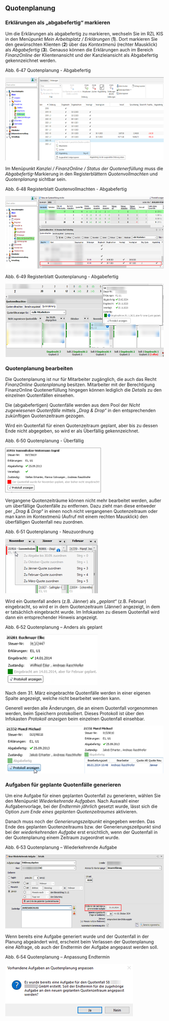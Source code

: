 ## Quotenplanung 

### Erklärungen als „abgabefertig“ markieren

Um die Erklärungen als abgabefertig zu markieren, wechseln Sie im RZL
KIS in den Menüpunkt *Mein Arbeitsplatz / Erklärungen* (**1**). Dort
markieren Sie den gewünschten Klienten (**2**) über das *Kontextmenü*
(rechter Mausklick) als *Abgabefertig* (**3**). Genauso können die
Erklärungen auch im Bereich *FinanzOnline* der Klientenansicht und der
Kanzleiansicht als Abgabefertig gekennzeichnet werden.

Abb. 6‑47 Quotenplanung - Abgabefertig

<img src="img/image169.png"
style="width:6.96914in;height:2.75043in" />

Im Menüpunkt *Kanzlei / FinanzOnline / Status der Quotenerfüllung* muss
die *Abgabefertig*-Markierung in den Registerblättern
*Quotenvollmachten* und *Quotenplanung* sichtbar sein.

Abb. 6‑48 Registerblatt Quotenvollmachten - Abgabefertig

<img src="img/image170.png"
style="width:6.81935in;height:2.40102in" />

Abb. 6‑49 Registerblatt Quotenplanung - Abgabefertig

<img src="img/image171.png"
style="width:6.34779in;height:2.42077in" />

### Quotenplanung bearbeiten

Die Quotenplanung ist nur für Mitarbeiter zugänglich, die auch das Recht
*FinanzOnline Quotenplanung* besitzen. Mitarbeiter mit der Berechtigung
FinanzOnline Quotenerfüllung hingegen können lediglich die *Details* zu
den einzelnen Quotenfällen einsehen.

Die (abgabefertigen) Quotenfälle werden aus dem Pool der *Nicht
zugewiesenen Quotenfälle* mittels *„Drag & Drop“* in den entsprechenden
zukünftigen Quotenzeitraum gezogen.

Wird ein Quotenfall für einen Quotenzeitraum geplant, aber bis zu dessen
Ende nicht abgegeben, so wird er als Überfällig gekennzeichnet.

Abb. 6‑50 Quotenplanung - Überfällig

<img src="img/image172.png"
style="width:3.16667in;height:1.48333in" />

Vergangene Quotenzeiträume können nicht mehr bearbeitet werden, außer um
überfällige Quotenfälle zu entfernen. Dazu zieht man diese entweder per
*„Drag & Drop“* in einen noch nicht vergangenen Quotenzeitraum oder man
kann im Kontextmenü (Aufruf mit einem rechten Mausklick) den
überfälligen Quotenfall neu zuordnen.

Abb. 6‑51 Quotenplanung - Neuzuordnung

<img src="img/image173.png"
style="width:3.06458in;height:1.8in" />

Wird ein Quotenfall anders (z.B. Jänner) als *„geplant“* (z.B. Februar)
eingebracht, so wird er in dem Quotenzeitraum (Jänner) angezeigt, in dem
er tatsächlich eingebracht wurde. Im Infokasten zu diesem Quotenfall
wird dann ein entsprechender Hinweis angezeigt.

Abb. 6‑52 Quotenplanung – Anders als geplant

<img src="img/image174.png"
style="width:3.05833in;height:1.675in" />

Nach dem 31. März eingebrachte Quotenfälle werden in einer eigenen
Spalte angezeigt, welche nicht bearbeitet werden kann.

Generell werden alle Änderungen, die an einem Quotenfall vorgenommen
werden, beim Speichern protokolliert. Dieses Protokoll ist über den
Infokasten *Protokoll anzeigen* beim einzelnen Quotenfall einsehbar.

<img src="img/image175.png"
style="width:2.56667in;height:1.575in" /><img src="img/image176.png"
style="width:2.68333in;height:1.575in" />

### Aufgaben für geplante Quotenfälle generieren

Um eine Aufgabe für einen geplanten Quotenfall zu generieren, wählen Sie
den Menüpunkt *Wiederkehrende Aufgaben.* Nach Auswahl einer
Aufgabenvorlage, bei der *Endtermin jährlich* gesetzt wurde, lässt sich
die Option *zum Ende eines geplanten Quotenzeitraumes* aktivieren.

Danach muss noch der *Generierungszeitpunkt* eingegeben werden. Das Ende
des geplanten Quotenzeitraums bzw. der Generierungszeitpunkt sind bei
der *wiederkehrenden Aufgabe* erst ersichtlich, wenn der Quotenfall in
der Quotenplanung einem Zeitraum zugeordnet wurde.

Abb. 6‑53 Quotenplanung – Wiederkehrende Aufgabe

<img src="img/image177.png"
style="width:6.58551in;height:2.44523in" />

Wenn bereits eine Aufgabe generiert wurde und der Quotenfall in der
Planung abgeändert wird, erscheint beim Verlassen der Quotenplanung eine
Abfrage, ob auch der Endtermin der Aufgabe angepasst werden soll.

Abb. 6‑54 Quotenplanung – Anpassung Endtermin

<img src="img/image178.png"
style="width:4.22864in;height:1.72895in" />